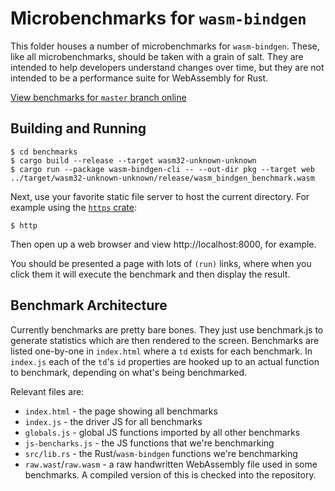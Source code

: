 # Microbenchmarks for `wasm-bindgen`

This folder houses a number of microbenchmarks for `wasm-bindgen`. These, like
all microbenchmarks, should be taken with a grain of salt. They are intended to
help developers understand changes over time, but they are not intended to be a
performance suite for WebAssembly for Rust.

[View benchmarks for `master` branch online][online]

[online]: https://rustwasm.github.io/wasm-bindgen/benchmarks/

## Building and Running

```
$ cd benchmarks
$ cargo build --release --target wasm32-unknown-unknown
$ cargo run --package wasm-bindgen-cli -- --out-dir pkg --target web ../target/wasm32-unknown-unknown/release/wasm_bindgen_benchmark.wasm
```

Next, use your favorite static file server to host the current directory. For
example using the [`https` crate](https://crates.io/crates/https):

```
$ http
```

Then open up a web browser and view http://localhost:8000, for example.

You should be presented a page with lots of `(run)` links, where when you click
them it will execute the benchmark and then display the result.

## Benchmark Architecture

Currently benchmarks are pretty bare bones. They just use benchmark.js to
generate statistics which are then rendered to the screen. Benchmarks are listed
one-by-one in `index.html` where a `td` exists for each benchmark. In `index.js`
each of the `td`'s `id` properties are hooked up to an actual function to
benchmark, depending on what's being benchmarked.

Relevant files are:

* `index.html` - the page showing all benchmarks
* `index.js` - the driver JS for all benchmarks
* `globals.js` - global JS functions imported by all other benchmarks
* `js-bencharks.js` - the JS functions that we're benchmarking
* `src/lib.rs` - the Rust/`wasm-bindgen` functions we're benchmarking
* `raw.wast`/`raw.wasm` - a raw handwritten WebAssembly file used in some
  benchmarks. A compiled version of this is checked into the repository.
